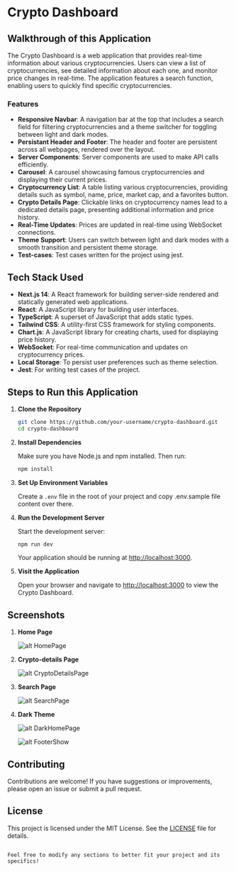# Crypto Dashboard

## Walkthrough of this Application

The Crypto Dashboard is a web application that provides real-time information about various cryptocurrencies. Users can view a list of cryptocurrencies, see detailed information about each one, and monitor price changes in real-time. The application features a search function, enabling users to quickly find specific cryptocurrencies. 

### Features

- **Responsive Navbar**: A navigation bar at the top that includes a search field for filtering cryptocurrencies and a theme switcher for toggling between light and dark modes.
- **Persistant Header and Footer**: The header and footer are persistent across all webpages, rendered over the layout.
- **Server Components**: Server components are used to make API calls efficiently.
- **Carousel**: A carousel showcasing famous cryptocurrencies and displaying their current prices.
- **Cryptocurrency List**: A table listing various cryptocurrencies, providing details such as symbol, name, price, market cap, and a favorites button.
- **Crypto Details Page**: Clickable links on cryptocurrency names lead to a dedicated details page, presenting additional information and price history.
- **Real-Time Updates**: Prices are updated in real-time using WebSocket connections.
- **Theme Support**: Users can switch between light and dark modes with a smooth transition and persistent theme storage.
- **Test-cases**: Test cases written for the project using jest.

## Tech Stack Used

- **Next.js 14**: A React framework for building server-side rendered and statically generated web applications.
- **React**: A JavaScript library for building user interfaces.
- **TypeScript**: A superset of JavaScript that adds static types.
- **Tailwind CSS**: A utility-first CSS framework for styling components.
- **Chart.js**: A JavaScript library for creating charts, used for displaying price history.
- **WebSocket**: For real-time communication and updates on cryptocurrency prices.
- **Local Storage**: To persist user preferences such as theme selection.
- **Jest**: For writing test cases of the project.

## Steps to Run this Application

1. **Clone the Repository**

   ```bash
   git clone https://github.com/your-username/crypto-dashboard.git
   cd crypto-dashboard
   ```

2. **Install Dependencies**

   Make sure you have Node.js and npm installed. Then run:

   ```bash
   npm install
   ```

3. **Set Up Environment Variables**

    Create a `.env` file in the root of your project and copy .env.sample file content over there.

4. **Run the Development Server**

   Start the development server:

   ```bash
   npm run dev
   ```

   Your application should be running at [http://localhost:3000](http://localhost:3000).

5. **Visit the Application**

   Open your browser and navigate to [http://localhost:3000](http://localhost:3000) to view the Crypto Dashboard.

## Screenshots
1. **Home Page**
 
    ![alt HomePage](https://res.cloudinary.com/sriprakhar2/image/upload/v1722055931/crypto-dashboard/Screenshot_2024-07-27_at_10.19.11_AM_er22zp.png)

2. **Crypto-details Page**

    ![alt CryptoDetailsPage](https://res.cloudinary.com/sriprakhar2/image/upload/v1722055931/crypto-dashboard/Screenshot_2024-07-27_at_10.19.55_AM_krzaqy.png)

3. **Search Page**

    ![alt SearchPage](https://res.cloudinary.com/sriprakhar2/image/upload/v1722055932/crypto-dashboard/Screenshot_2024-07-27_at_10.20.15_AM_aj0gmx.png)
4. **Dark Theme**

    ![alt DarkHomePage](https://res.cloudinary.com/sriprakhar2/image/upload/v1722055931/crypto-dashboard/Screenshot_2024-07-27_at_10.20.40_AM_bxwwgj.png)
    
    ![alt FooterShow](https://res.cloudinary.com/sriprakhar2/image/upload/v1722055931/crypto-dashboard/Screenshot_2024-07-27_at_10.20.56_AM_rtxvse.png)


## Contributing

Contributions are welcome! If you have suggestions or improvements, please open an issue or submit a pull request.

## License

This project is licensed under the MIT License. See the [LICENSE](LICENSE) file for details.
```

Feel free to modify any sections to better fit your project and its specifics!